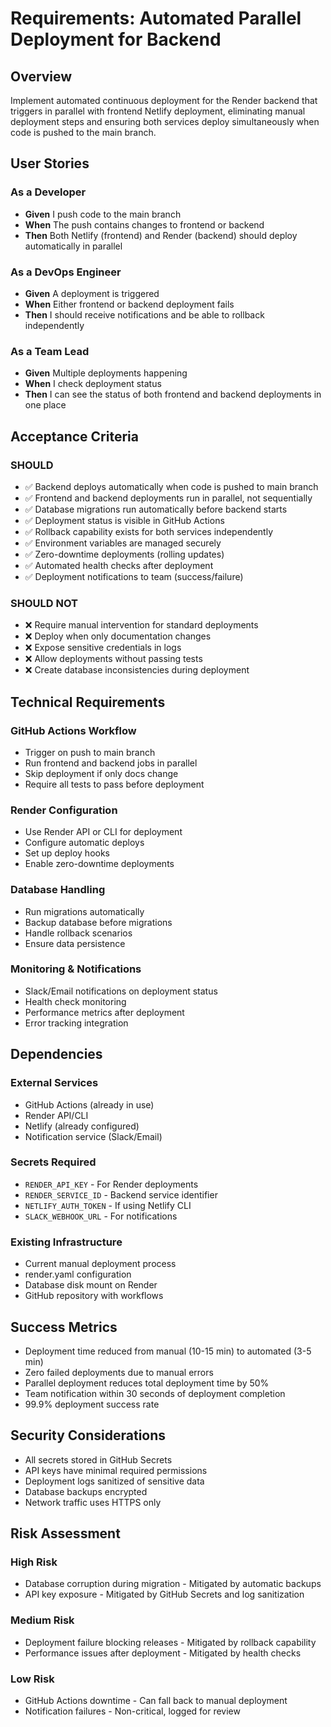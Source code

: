 # Requirements: Automated Parallel Deployment for Backend

## Overview

Implement automated continuous deployment for the Render backend that triggers in parallel with frontend Netlify deployment, eliminating manual deployment steps and ensuring both services deploy simultaneously when code is pushed to the main branch.

## User Stories

### As a Developer
- **Given** I push code to the main branch
- **When** The push contains changes to frontend or backend
- **Then** Both Netlify (frontend) and Render (backend) should deploy automatically in parallel

### As a DevOps Engineer
- **Given** A deployment is triggered
- **When** Either frontend or backend deployment fails
- **Then** I should receive notifications and be able to rollback independently

### As a Team Lead
- **Given** Multiple deployments happening
- **When** I check deployment status
- **Then** I can see the status of both frontend and backend deployments in one place

## Acceptance Criteria

### SHOULD
- ✅ Backend deploys automatically when code is pushed to main branch
- ✅ Frontend and backend deployments run in parallel, not sequentially
- ✅ Database migrations run automatically before backend starts
- ✅ Deployment status is visible in GitHub Actions
- ✅ Rollback capability exists for both services independently
- ✅ Environment variables are managed securely
- ✅ Zero-downtime deployments (rolling updates)
- ✅ Automated health checks after deployment
- ✅ Deployment notifications to team (success/failure)

### SHOULD NOT
- ❌ Require manual intervention for standard deployments
- ❌ Deploy when only documentation changes
- ❌ Expose sensitive credentials in logs
- ❌ Allow deployments without passing tests
- ❌ Create database inconsistencies during deployment

## Technical Requirements

### GitHub Actions Workflow
- Trigger on push to main branch
- Run frontend and backend jobs in parallel
- Skip deployment if only docs change
- Require all tests to pass before deployment

### Render Configuration
- Use Render API or CLI for deployment
- Configure automatic deploys
- Set up deploy hooks
- Enable zero-downtime deployments

### Database Handling
- Run migrations automatically
- Backup database before migrations
- Handle rollback scenarios
- Ensure data persistence

### Monitoring & Notifications
- Slack/Email notifications on deployment status
- Health check monitoring
- Performance metrics after deployment
- Error tracking integration

## Dependencies

### External Services
- GitHub Actions (already in use)
- Render API/CLI
- Netlify (already configured)
- Notification service (Slack/Email)

### Secrets Required
- `RENDER_API_KEY` - For Render deployments
- `RENDER_SERVICE_ID` - Backend service identifier
- `NETLIFY_AUTH_TOKEN` - If using Netlify CLI
- `SLACK_WEBHOOK_URL` - For notifications

### Existing Infrastructure
- Current manual deployment process
- render.yaml configuration
- Database disk mount on Render
- GitHub repository with workflows

## Success Metrics

- Deployment time reduced from manual (10-15 min) to automated (3-5 min)
- Zero failed deployments due to manual errors
- Parallel deployment reduces total deployment time by 50%
- Team notification within 30 seconds of deployment completion
- 99.9% deployment success rate

## Security Considerations

- All secrets stored in GitHub Secrets
- API keys have minimal required permissions
- Deployment logs sanitized of sensitive data
- Database backups encrypted
- Network traffic uses HTTPS only

## Risk Assessment

### High Risk
- Database corruption during migration - Mitigated by automatic backups
- API key exposure - Mitigated by GitHub Secrets and log sanitization

### Medium Risk
- Deployment failure blocking releases - Mitigated by rollback capability
- Performance issues after deployment - Mitigated by health checks

### Low Risk
- GitHub Actions downtime - Can fall back to manual deployment
- Notification failures - Non-critical, logged for review